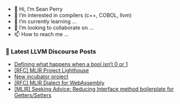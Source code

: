 - 👋 Hi, I’m Sean Perry
- 👀 I’m interested in compilers (c++, COBOL, llvm)
- 🌱 I’m currently learning ...
- 💞️ I’m looking to collaborate on ...
- 📫 How to reach me ...

<!---
s66perry/s66perry is a ✨ special ✨ repository because its `README.md` (this file) appears on your GitHub profile.
You can click the Preview link to take a look at your changes.
--->
### 📕 Latest LLVM Discourse Posts

<!-- DISCOURSE-LLVM:START -->
- [Defining what happens when a bool isn’t 0 or 1](https://discourse.llvm.org/t/defining-what-happens-when-a-bool-isn-t-0-or-1/86778?page=2#post_28)
- [[RFC] MLIR Project Lighthouse](https://discourse.llvm.org/t/rfc-mlir-project-lighthouse/86738#post_2)
- [New incubator project](https://discourse.llvm.org/t/new-incubator-project/86891#post_1)
- [[RFC] MLIR Dialect for WebAssembly](https://discourse.llvm.org/t/rfc-mlir-dialect-for-webassembly/86758#post_12)
- [[MLIR] Seeking Advice: Reducing Interface method boilerplate for Getters/Setters](https://discourse.llvm.org/t/mlir-seeking-advice-reducing-interface-method-boilerplate-for-getters-setters/86840#post_6)
<!-- DISCOURSE-LLVM:END -->
